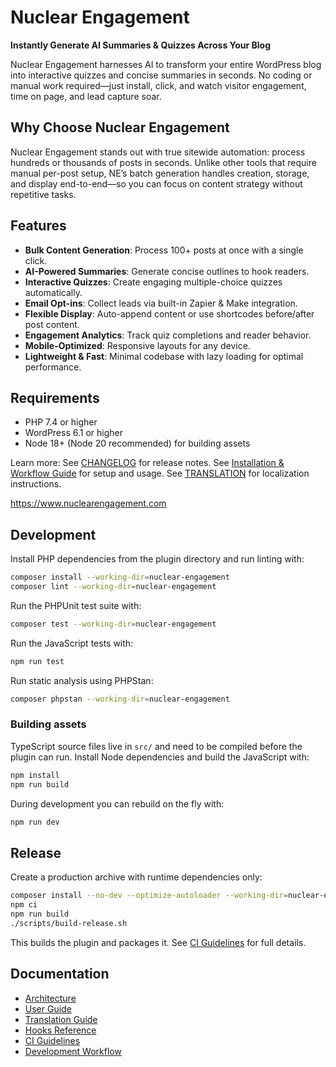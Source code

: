 # Nuclear Engagement
**Instantly Generate AI Summaries & Quizzes Across Your Blog**

Nuclear Engagement harnesses AI to transform your entire WordPress blog into interactive quizzes and concise summaries in seconds. No coding or manual work required—just install, click, and watch visitor engagement, time on page, and lead capture soar.

## Why Choose Nuclear Engagement
Nuclear Engagement stands out with true sitewide automation: process hundreds or thousands of posts in seconds. Unlike other tools that require manual per-post setup, NE’s batch generation handles creation, storage, and display end-to-end—so you can focus on content strategy without repetitive tasks.

## Features
- **Bulk Content Generation**: Process 100+ posts at once with a single click.
- **AI-Powered Summaries**: Generate concise outlines to hook readers.
- **Interactive Quizzes**: Create engaging multiple-choice quizzes automatically.
- **Email Opt-ins**: Collect leads via built-in Zapier & Make integration.
- **Flexible Display**: Auto-append content or use shortcodes before/after post content.
- **Engagement Analytics**: Track quiz completions and reader behavior.
- **Mobile-Optimized**: Responsive layouts for any device.
- **Lightweight & Fast**: Minimal codebase with lazy loading for optimal performance.

## Requirements

- PHP 7.4 or higher
- WordPress 6.1 or higher
- Node 18+ (Node 20 recommended) for building assets

Learn more:
See [CHANGELOG](docs/CHANGELOG.md) for release notes.
See [Installation & Workflow Guide](docs/USAGE.md) for setup and usage.
See [TRANSLATION](docs/TRANSLATION.md) for localization instructions.

https://www.nuclearengagement.com

## Development

Install PHP dependencies from the plugin directory and run linting with:

```bash
composer install --working-dir=nuclear-engagement
composer lint --working-dir=nuclear-engagement
```

Run the PHPUnit test suite with:

```bash
composer test --working-dir=nuclear-engagement
```

Run the JavaScript tests with:

```bash
npm run test
```

Run static analysis using PHPStan:

```bash
composer phpstan --working-dir=nuclear-engagement
```

### Building assets

TypeScript source files live in `src/` and need to be compiled before the plugin can run. Install Node dependencies and build the JavaScript with:

```bash
npm install
npm run build
```

During development you can rebuild on the fly with:

```bash
npm run dev
```

## Release

Create a production archive with runtime dependencies only:

```bash
composer install --no-dev --optimize-autoloader --working-dir=nuclear-engagement
npm ci
npm run build
./scripts/build-release.sh
```

This builds the plugin and packages it. See [CI Guidelines](docs/CI_GUIDELINES.md) for full details.

## Documentation

- [Architecture](docs/ARCHITECTURE.md)
- [User Guide](docs/USER_GUIDE.md)
- [Translation Guide](docs/TRANSLATION.md)
- [Hooks Reference](docs/hooks.md)
- [CI Guidelines](docs/CI_GUIDELINES.md)
- [Development Workflow](docs/DEV_WORKFLOW.md)

